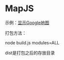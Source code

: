 # MapJS

示例：<a href="https://ljincheng.github.io/MapJS/example/googlemap.html">显示Google地图</a>


打包方法：

node build.js modules=ALL

dist是打包之后的存放目录

 
